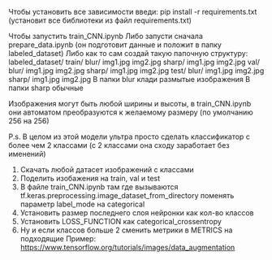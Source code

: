 Чтобы установить все зависимости введи:
    pip install -r requirements.txt
    (установит все библиотеки из файл requirements.txt)
    
Чтобы запустить train_CNN.ipynb
    Либо запусти сначала prepare_data.ipynb (он подготовит данные и положит в папку labeled_dataset)
    Либо как то сам создай такую папочную структуру:
        labeled_dataset/
            train/
                blur/
                    img1.jpg
                    img2.jpg
                sharp/
                    img1.jpg
                    img2.jpg
            val/
                blur/
                    img1.jpg
                    img2.jpg
                sharp/
                    img1.jpg
                    img2.jpg
            test/
                blur/
                    img1.jpg
                    img2.jpg
                sharp/
                    img1.jpg
                    img2.jpg
    В папки blur клади размытые изображения
    В папки sharp обычные

Изображения могут быть любой ширины и высоты, в train_CNN.ipynb
они автоматом преобразуются к желаемому размеру (по умолчанию 256 на 256)

P.s. В целом из этой модели ультра просто сделать классификатор с более чем 2 классами (с 2 классами она сходу заработает без именений)
1. Скачать любой датасет изображений с классами
2. Поделить изобажения на train, val и test
3. В файле train_CNN.ipynb там где вызываются tf.keras.preprocessing.image_dataset_from_directory поменять параметр label_mode на categorical
4. Установить размер последнего слоя нейронки как кол-во классов
5. Установить LOSS_FUNCTION как categorical_crossentropy
6. Ну и если классов больше 2 сменить метрики в METRICS на подходящие
Пример: https://www.tensorflow.org/tutorials/images/data_augmentation
    